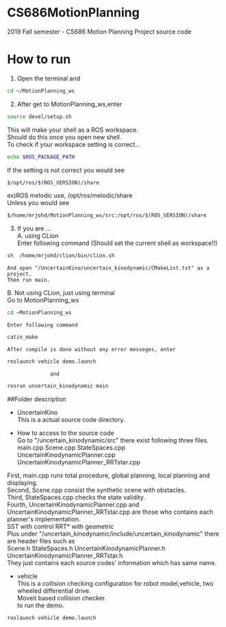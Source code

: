 # CS686MotionPlanning
2019 Fall semester - CS686 Motion Planning Project source code
# How to run
1. Open the terminal and
```bash
cd ~/MotionPlanning_ws
```
2. After get to MotionPlanning_ws,enter
```bash
source devel/setup.sh
```    
  This will make your shell as a ROS workspace.  
  Should do this once you open new shell.  
  To check if your workspace setting is correct...  
```bash
echo $ROS_PACKAGE_PATH        
```
  If the setting is not correct you would see  
```bash
$/opt/ros/$(ROS_VERSION)/share
```
   ex)ROS melodic use, /opt/ros/melodic/share  
   Unless you would see  
```bash
$/home/mrjohd/MotionPlanning_ws/src:/opt/ros/$(ROS_VERSION)/share
```  
3. If you are ...  
  A. using CLion  
    Enter following command (Should set the current shell as workspace!!)  
```bash    
sh  /home/mrjohd/clion/bin/clion.sh
```  
    And open "/UncertainKino/uncertain_kinodynamic/CMakeList.txt" as a project.   
    Then run main.  

  B. Not using CLion, just using terminal  
    Go to MotionPlanning_ws  
```bash
cd ~MotionPlanning_ws
```  
    Enter following command  
```bash
catin_make
```  
    After compile is done without any error messeges, enter  
```bash
roslaunch vehicle demo.launch
```  
                  and  
```bash
rosrun uncertain_kinodynamic main
```  

##Folder description
* UncertainKino  
This is a actual source code directory.  
 - How to access to the source code  
 Go to "/uncertain_kinodynamic/src" there exist following three files.  
 main.cpp   Scene.cpp   StateSpaces.cpp   UncertainKinodynamicPlanner.cpp   UncertainKinodynamicPlanner_RRTstar.cpp  

First, main.cpp runs total procedure, global planning, local planning and displaying.  
Second, Scene.cpp consist the synthetic scene with obstacles.  
Third, StateSpaces.cpp checks the state validity.  
Fourth, UncertainKinodynamicPlanner.cpp and UncertainKinodynamicPlanner_RRTstar.cpp are those who contains each planner's implementation.  
              SST with control                      RRT* with geometric    
Plus under "/uncertain_kinodynamic/include/uncertain_kinodynamic" there are header files such as  
Scene.h   StateSpaces.h   UncertainKinodynamicPlanner.h   UncertainKinodynamicPlanner_RRTstar.h  
They just contains each source codes' information which has same name.  

* vehicle  
This is a collision checking configuration for robot model,vehicle, two wheeled differential drive.  
Moveit based collision checker.  
to run the demo.  
```bash
roslaunch vehicle demo.launch
```  
